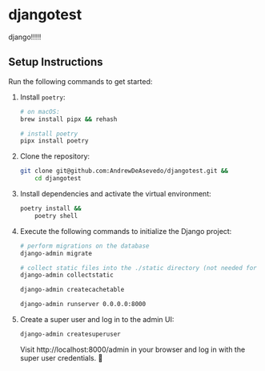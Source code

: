 # djangotest

django!!!!!

## Setup Instructions

Run the following commands to get started:

1. Install `poetry`:

   ```sh
   # on macOS:
   brew install pipx && rehash

   # install poetry
   pipx install poetry
   ```

2. Clone the repository:
   ```sh
   git clone git@github.com:AndrewDeAsevedo/djangotest.git &&
       cd djangotest
   ```
3. Install dependencies and activate the virtual environment:
   ```sh
   poetry install &&
       poetry shell
   ```
4. Execute the following commands to initialize the Django project:

   ```sh
   # perform migrations on the database
   django-admin migrate

   # collect static files into the ./static directory (not needed for the local dev server)
   django-admin collectstatic

   django-admin createcachetable

   django-admin runserver 0.0.0.0:8000
   ```

5. Create a super user and log in to the admin UI:

   ```sh
   django-admin createsuperuser
   ```

   Visit http://localhost:8000/admin in your browser and log in with the super user credentials. 🚀


